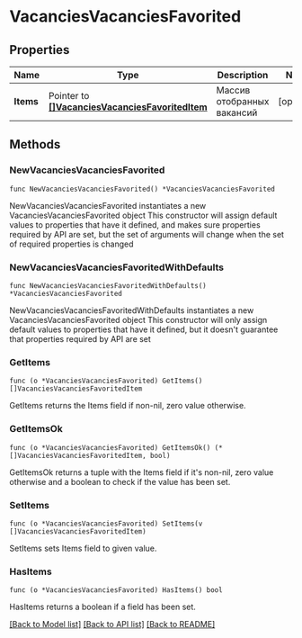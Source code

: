 # VacanciesVacanciesFavorited

## Properties

Name | Type | Description | Notes
------------ | ------------- | ------------- | -------------
**Items** | Pointer to [**[]VacanciesVacanciesFavoritedItem**](VacanciesVacanciesFavoritedItem.md) | Массив отобранных вакансий | [optional] 

## Methods

### NewVacanciesVacanciesFavorited

`func NewVacanciesVacanciesFavorited() *VacanciesVacanciesFavorited`

NewVacanciesVacanciesFavorited instantiates a new VacanciesVacanciesFavorited object
This constructor will assign default values to properties that have it defined,
and makes sure properties required by API are set, but the set of arguments
will change when the set of required properties is changed

### NewVacanciesVacanciesFavoritedWithDefaults

`func NewVacanciesVacanciesFavoritedWithDefaults() *VacanciesVacanciesFavorited`

NewVacanciesVacanciesFavoritedWithDefaults instantiates a new VacanciesVacanciesFavorited object
This constructor will only assign default values to properties that have it defined,
but it doesn't guarantee that properties required by API are set

### GetItems

`func (o *VacanciesVacanciesFavorited) GetItems() []VacanciesVacanciesFavoritedItem`

GetItems returns the Items field if non-nil, zero value otherwise.

### GetItemsOk

`func (o *VacanciesVacanciesFavorited) GetItemsOk() (*[]VacanciesVacanciesFavoritedItem, bool)`

GetItemsOk returns a tuple with the Items field if it's non-nil, zero value otherwise
and a boolean to check if the value has been set.

### SetItems

`func (o *VacanciesVacanciesFavorited) SetItems(v []VacanciesVacanciesFavoritedItem)`

SetItems sets Items field to given value.

### HasItems

`func (o *VacanciesVacanciesFavorited) HasItems() bool`

HasItems returns a boolean if a field has been set.


[[Back to Model list]](../README.md#documentation-for-models) [[Back to API list]](../README.md#documentation-for-api-endpoints) [[Back to README]](../README.md)



